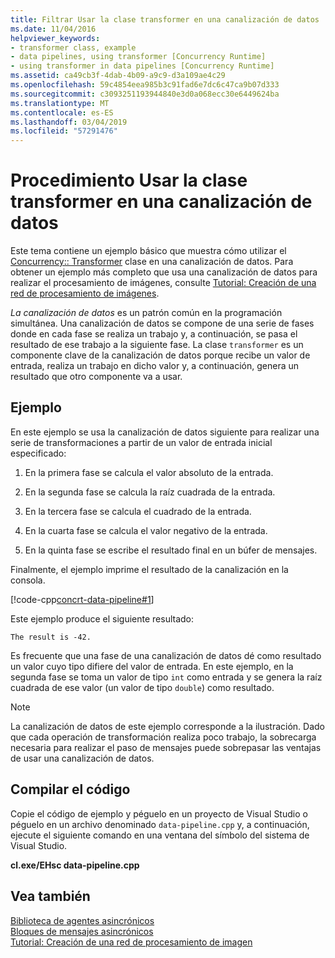 ```yaml
---
title: Filtrar Usar la clase transformer en una canalización de datos
ms.date: 11/04/2016
helpviewer_keywords:
- transformer class, example
- data pipelines, using transformer [Concurrency Runtime]
- using transformer in data pipelines [Concurrency Runtime]
ms.assetid: ca49cb3f-4dab-4b09-a9c9-d3a109ae4c29
ms.openlocfilehash: 59c4854eea985b3c91fad6e7dc6c47ca9b07d333
ms.sourcegitcommit: c3093251193944840e3d0a068ecc30e6449624ba
ms.translationtype: MT
ms.contentlocale: es-ES
ms.lasthandoff: 03/04/2019
ms.locfileid: "57291476"
---
```

# <a name="how-to-use-transformer-in-a-data-pipeline"></a>Procedimiento Usar la clase transformer en una canalización de datos

Este tema contiene un ejemplo básico que muestra cómo utilizar el [Concurrency:: Transformer](../../parallel/concrt/reference/transformer-class.md) clase en una canalización de datos. Para obtener un ejemplo más completo que usa una canalización de datos para realizar el procesamiento de imágenes, consulte [Tutorial: Creación de una red de procesamiento de imágenes](../../parallel/concrt/walkthrough-creating-an-image-processing-network.md).

*La canalización de datos* es un patrón común en la programación simultánea. Una canalización de datos se compone de una serie de fases donde en cada fase se realiza un trabajo y, a continuación, se pasa el resultado de ese trabajo a la siguiente fase. La clase `transformer` es un componente clave de la canalización de datos porque recibe un valor de entrada, realiza un trabajo en dicho valor y, a continuación, genera un resultado que otro componente va a usar.

## <a name="example"></a>Ejemplo

En este ejemplo se usa la canalización de datos siguiente para realizar una serie de transformaciones a partir de un valor de entrada inicial especificado:

1. En la primera fase se calcula el valor absoluto de la entrada.

1. En la segunda fase se calcula la raíz cuadrada de la entrada.

1. En la tercera fase se calcula el cuadrado de la entrada.

1. En la cuarta fase se calcula el valor negativo de la entrada.

1. En la quinta fase se escribe el resultado final en un búfer de mensajes.

Finalmente, el ejemplo imprime el resultado de la canalización en la consola.

[!code-cpp[concrt-data-pipeline#1](../../parallel/concrt/codesnippet/cpp/how-to-use-transformer-in-a-data-pipeline_1.cpp)]

Este ejemplo produce el siguiente resultado:

```Output
The result is -42.
```

Es frecuente que una fase de una canalización de datos dé como resultado un valor cuyo tipo difiere del valor de entrada. En este ejemplo, en la segunda fase se toma un valor de tipo `int` como entrada y se genera la raíz cuadrada de ese valor (un valor de tipo `double`) como resultado.

> [!NOTE]
>  La canalización de datos de este ejemplo corresponde a la ilustración. Dado que cada operación de transformación realiza poco trabajo, la sobrecarga necesaria para realizar el paso de mensajes puede sobrepasar las ventajas de usar una canalización de datos.

## <a name="compiling-the-code"></a>Compilar el código

Copie el código de ejemplo y péguelo en un proyecto de Visual Studio o péguelo en un archivo denominado `data-pipeline.cpp` y, a continuación, ejecute el siguiente comando en una ventana del símbolo del sistema de Visual Studio.

**cl.exe/EHsc data-pipeline.cpp**

## <a name="see-also"></a>Vea también

[Biblioteca de agentes asincrónicos](../../parallel/concrt/asynchronous-agents-library.md)<br/>
[Bloques de mensajes asincrónicos](../../parallel/concrt/asynchronous-message-blocks.md)<br/>
[Tutorial: Creación de una red de procesamiento de imagen](../../parallel/concrt/walkthrough-creating-an-image-processing-network.md)
